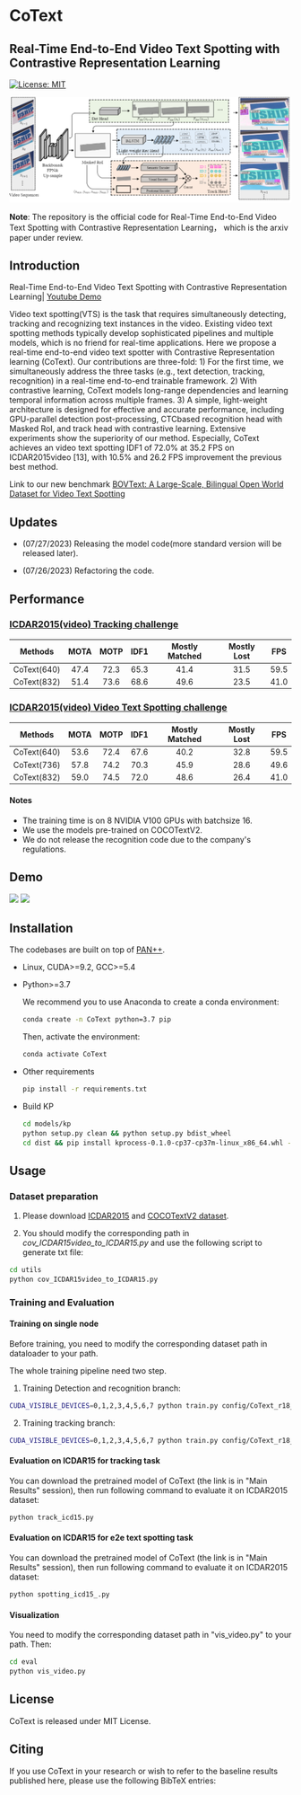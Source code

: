 # CoText

## Real-Time End-to-End Video Text Spotting with Contrastive Representation Learning


[![License: MIT](https://img.shields.io/badge/License-MIT-yellow.svg)](https://opensource.org/licenses/MIT)

![](pipeline.png)



**Note**: The repository is the official code for Real-Time End-to-End Video Text Spotting with Contrastive Representation Learning， which is the arxiv paper under review.

## Introduction
Real-Time End-to-End Video Text Spotting with Contrastive Representation Learning| [Youtube Demo](https://www.youtube.com/watch?v=zXgEzWhfGBM)

Video text spotting(VTS) is the task that requires simultaneously detecting, tracking and recognizing text instances in the video. Existing video text spotting methods typically develop sophisticated pipelines and multiple models, which is no friend for real-time applications. Here we propose a real-time end-to-end video text spotter with Contrastive Representation learning (CoText). Our contributions are three-fold: 1) For the first time, we simultaneously address the three tasks (e.g., text detection, tracking, recognition) in a real-time end-to-end trainable framework.
2) With contrastive learning, CoText models long-range dependencies and learning temporal information across multiple frames. 3) A simple, light-weight architecture is designed for effective and accurate performance, including GPU-parallel detection post-processing, CTCbased recognition head with Masked RoI, and track head with contrastive learning. Extensive experiments show the superiority of our method. Especially, CoText achieves an video text spotting IDF1 of 72.0% at 35.2 FPS on ICDAR2015video [13], with 10.5% and 26.2 FPS improvement
the previous best method.

Link to our new benchmark [BOVText: A Large-Scale, Bilingual Open World Dataset for Video Text Spotting](https://github.com/weijiawu/BOVText-Benchmark)


## Updates

- (07/27/2023) Releasing the model code(more standard version will be released later).

- (07/26/2023) Refactoring the code.  


## Performance

### [ICDAR2015(video) Tracking challenge](https://rrc.cvc.uab.es/?ch=3&com=evaluation&task=1)

Methods | MOTA | MOTP | IDF1 | Mostly Matched |	Mostly Lost | FPS
:---:|:---:|:---:|:---:|:---:|:---:|:---:
CoText(640) | 47.4	|72.3|65.3	|41.4	|31.5	| 59.5
CoText(832) | 51.4	|73.6|68.6	|49.6	|23.5	|41.0

### [ICDAR2015(video) Video Text Spotting challenge](https://rrc.cvc.uab.es/?ch=3&com=evaluation&task=1)
Methods | MOTA | MOTP | IDF1 | Mostly Matched |	Mostly Lost | FPS
:---:|:---:|:---:|:---:|:---:|:---:|:---:
CoText(640) | 53.6	| 72.4 | 67.6	|40.2	|32.8	|59.5
CoText(736) | 57.8	| 74.2 | 70.3	|45.9	|28.6	|49.6
CoText(832) | 59.0	| 74.5 | 72.0	|48.6	|26.4	|41.0

#### Notes
- The training time is on 8 NVIDIA V100 GPUs with batchsize 16.
- We use the models pre-trained on COCOTextV2.
- We do not release the recognition code due to the company's regulations.


## Demo
<img src="demo.gif" width="400"/>  <img src="demo1.gif" width="400"/>


## Installation
The codebases are built on top of [PAN++](https://github.com/whai362/pan_pp.pytorch).

* Linux, CUDA>=9.2, GCC>=5.4
  
* Python>=3.7

    We recommend you to use Anaconda to create a conda environment:
    ```bash
    conda create -n CoText python=3.7 pip
    ```
    Then, activate the environment:
    ```bash
    conda activate CoText
    ```
  
  
* Other requirements
    ```bash
    pip install -r requirements.txt
    ```

* Build KP
    ```bash
	cd models/kp
	python setup.py clean && python setup.py bdist_wheel
	cd dist && pip install kprocess-0.1.0-cp37-cp37m-linux_x86_64.whl --force-reinstall
    ```
## Usage

### Dataset preparation

1. Please download [ICDAR2015](https://rrc.cvc.uab.es/?ch=3&com=evaluation&task=4) and [COCOTextV2 dataset](https://bgshih.github.io/cocotext/).


2. You should modify the corresponding path in *cov_ICDAR15video_to_ICDAR15.py* and use the following script to generate txt file:


```bash 
cd utils
python cov_ICDAR15video_to_ICDAR15.py  
```


### Training and Evaluation

#### Training on single node
Before training, you need to modify the corresponding dataset path in dataloader to your path.
 
The whole training pipeline need two step.


1) Training Detection and recognition branch:
```bash 
CUDA_VISIBLE_DEVICES=0,1,2,3,4,5,6,7 python train.py config/CoText_r18_ic15_detrec.py

```

2) Training tracking branch:

```bash 
CUDA_VISIBLE_DEVICES=0,1,2,3,4,5,6,7 python train.py config/CoText_r18_ic15_desc.py

```

#### Evaluation on ICDAR15 for tracking task

You can download the pretrained model of CoText (the link is in "Main Results" session), then run following command to evaluate it on ICDAR2015 dataset:

```bash 
python track_icd15.py

```

#### Evaluation on ICDAR15 for e2e text spotting task

You can download the pretrained model of CoText (the link is in "Main Results" session), then run following command to evaluate it on ICDAR2015 dataset:

```bash 
python spotting_icd15_.py
```

#### Visualization 
You need to modify the corresponding dataset path in "vis_video.py" to your path. Then:

```bash 
cd eval
python vis_video.py

```

## License

CoText is released under MIT License.


## Citing

If you use CoText in your research or wish to refer to the baseline results published here, please use the following BibTeX entries:

